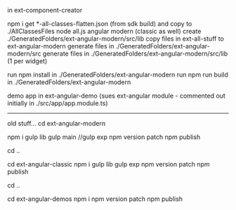 in ext-component-creator

npm i
get *-all-classes-flatten.json (from sdk build) and copy to ./AllClassesFiles
node all.js angular modern (classic as well)
  create ./GeneratedFolders/ext-angular-modern/src/lib
  copy files in ext-all-stuff to ext-angular-modern
  generate files in ./GeneratedFolders/ext-angular-modern/src
  generate files in ./GeneratedFolders/ext-angular-modern/src/lib (1 per widget)

run npm install in ./GeneratedFolders/ext-angular-modern
run npm run build in ./GeneratedFolders/ext-angular-modern

demo app in ext-angular-demo (sues ext-angular module - commented out initially in ./src/app/app.module.ts)






****************************
old stuff...
cd ext-angular-modern

npm i
gulp lib
gulp main
//gulp exp
npm version patch
npm publish

cd ..

cd ext-angular-classic
npm i
gulp lib
gulp exp
npm version patch
npm publish

cd ..

cd ext-angular-demos
npm i
npm version patch
npm publish
